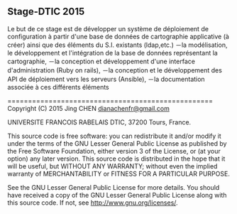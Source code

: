 Stage-DTIC 2015
----------
Le but de ce stage est de développer un système de déploiement de configuration à partir d'une base de données de cartographie applicative (à créer) ainsi que des éléments du S.I. existants (ldap,etc.)
－la modélisation, le développement et l'intégration de la base de données représentant la cartographie,
－la conception et développement d'une interface d'administration (Ruby on rails),
－la conception et le développement des API de déploiement vers les serveurs (Ansible),
－la documentation associée à ces différents éléments

==================================================
Copyright (C) 2015 Jing CHEN dianachenfr@gmail.com

UNIVERSITE FRANCOIS RABELAIS DTIC, 37200 Tours, France.

This source code is free software: you can redistribute it and/or modify it under the terms of the GNU Lesser General Public License as published by the Free Software Foundation, either version 3 of the License, or (at your option) any later version. This source code is distributed in the hope that it will be useful, but WITHOUT ANY WARRANTY; without even the implied warranty of MERCHANTABILITY or FITNESS FOR A PARTICULAR PURPOSE.

See the GNU Lesser General Public License for more details. You should have received a copy of the GNU Lesser General Public License along with this source code. If not, see http://www.gnu.org/licenses/.

